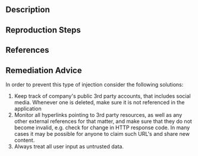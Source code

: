 ## Description


## Reproduction Steps


## References


## Remediation Advice

In order to prevent this type of injection consider the following solutions:

1. Keep track of company's public 3rd party accounts, that includes social media. Whenever one is deleted, make sure it is not referenced in the application
2. Monitor all hyperlinks pointing to 3rd party resources, as well as any other external references for that matter, and make sure that they do not become invalid, e.g. check for change in HTTP response code. In many cases it may be possible for anyone to claim such URL's and share new content.
3. Always treat all user input as untrusted data.

